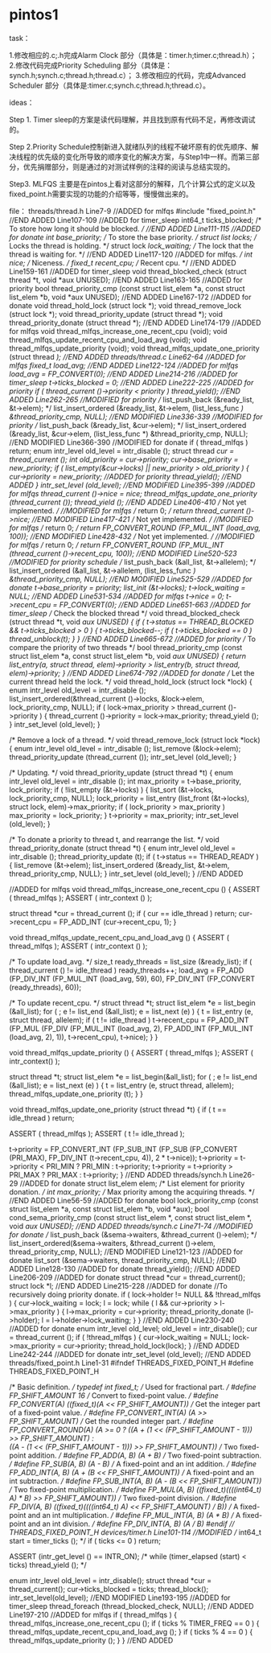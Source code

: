 # pintos1

task：

1.修改相应的.c;.h完成Alarm Clock 部分（具体是：timer.h;timer.c;thread.h）；
2.修改代码完成Priority Scheduling 部分（具体是：synch.h;synch.c;thread.h;thread.c）；
3.修改相应的代码，完成Advanced Scheduler 部分（具体是:timer.c;synch.c;thread.h;thread.c）。

ideas：

Step 1. Timer sleep的方案是读代码理解，并且找到原有代码不足，再修改调试的。

Step 2.Priority Schedule控制新进入就绪队列的线程不破坏原有的优先顺序、解决线程的优先级的变化所导致的顺序变化的解决方案，与Step1中一样。而第三部分，优先捐赠部分，则是通过的对测试样例的注释的阅读与总结实现的。

Step3. MLFQS 主要是在pintos上看对这部分的解释，几个计算公式的定义以及fixed_point.h需要实现的功能的介绍等等，慢慢做出来的。

file：
     								threads/thread.h
Line7-9
//ADDED for mlfqs
#include "fixed_point.h"
//END ADDED
Line107-109
    //ADDED for timer_sleep
    int64_t ticks_blocked;              /* To store how long it should be blocked. */
    //END ADDED
Line111-115
    //ADDED for donate
    int base_priority;                  /* To store the base priority. */
    struct list locks;                  /* Locks the thread is holding. */
    struct lock *lock_waiting;          /* The lock that the thread is waiting for. */
    //END ADDED
Line117-120
    //ADDED for mlfqs. */
    int nice;                           /* Niceness. */
    fixed_t recent_cpu;                 /* Recent cpu. */
    //END ADDED
Line159-161
//ADDED for timer_sleep
void thread_blocked_check (struct thread *t, void *aux UNUSED);
//END ADDED
Line163-165
//ADDED for priority
bool thread_priority_cmp (const struct list_elem *a, const struct list_elem *b, void *aux UNUSED);
//END ADDED
Line167-172
//ADDED for donate
void thread_hold_lock (struct lock *);
void thread_remove_lock (struct lock *);
void thread_priority_update (struct thread *);
void thread_priority_donate (struct thread *);
//END ADDED
Line174-179
//ADDED for mlfqs
void thread_mlfqs_increase_one_recent_cpu (void);
void thread_mlfqs_update_recent_cpu_and_load_avg (void);
void thread_mlfqs_update_priority (void);
void thread_mlfqs_update_one_priority (struct thread *);
//END ADDED
      														threads/thread.c
Line62-64
//ADDED for mlfqs
fixed_t load_avg;
//END ADDED
Line122-124
  //ADDED for mlfqs
  load_avg = FP_CONVERT(0);
  //END ADDED
Line214-216
  //ADDED for timer_sleep
  t->ticks_blocked = 0;
  //END ADDED
Line222-225
  //ADDED for priority
  if ( thread_current ()->priority < priority )
    thread_yield();
  //END ADDED
Line262-265
  //MODIFIED for priority
  /* list_push_back (&ready_list, &t->elem); */
  list_insert_ordered (&ready_list, &t->elem, (list_less_func *) &thread_priority_cmp, NULL);
  //END MODIFIED
Line336-339
    //MODIFIED for priority
    /* list_push_back (&ready_list, &cur->elem); */
    list_insert_ordered (&ready_list, &cur->elem, (list_less_func *) &thread_priority_cmp, NULL);
    //END MODIFIED
Line366-390
  //MODIFIED for donate
  if ( thread_mlfqs )   return;
  enum intr_level old_level = intr_disable ();
  struct thread *cur = thread_current ();
  int old_priority = cur->priority;
  cur->base_priority = new_priority;
  if ( list_empty(&cur->locks) || new_priority > old_priority )
  {
    cur->priority = new_priority;
    //ADDED for priority
    thread_yield();
    //END ADDED
  }
  intr_set_level (old_level);
  //END MODIFIED
Line395-399
  //ADDED for mlfqs
  thread_current ()->nice = nice;
  thread_mlfqs_update_one_priority (thread_current ());
  thread_yield ();
  //END ADDED
Line406-410
  /* Not yet implemented. */
  //MODIFIED for mlfqs
  /* return 0; */
  return thread_current ()->nice;
  //END MODIFIED
Line417-421
  /* Not yet implemented. */
  //MODIFIED for mlfqs
  /* return 0; */
  return FP_CONVERT_ROUND (FP_MUL_INT (load_avg, 100));
  //END MODIFIED
Line428-432
  /* Not yet implemented. */
  //MODIFIED for mlfqs
  /* return 0; */
  return FP_CONVERT_ROUND (FP_MUL_INT (thread_current ()->recent_cpu, 100));
  //END MODIFIED
Line520-523
  //MODIFIED for priority schedule
  /* list_push_back (&all_list, &t->allelem); */
  list_insert_ordered (&all_list, &t->allelem, (list_less_func *) &thread_priority_cmp, NULL);
  //END MODIFIED
Line525-529
  //ADDED for donate
  t->base_priority = priority;
  list_init (&t->locks);
  t->lock_waiting = NULL;
  //END ADDED
Line531-534
  //ADDED for mlfqs
  t->nice = 0;
  t->recent_cpu = FP_CONVERT(0);
  //END ADDED
Line651-663
//ADDED for timer_sleep
/* Check the blocked thread */
void
thread_blocked_check (struct thread *t, void *aux UNUSED)
{
  if ( t->status == THREAD_BLOCKED && t->ticks_blocked > 0 )
  {
    t->ticks_blocked--;
    if ( t->ticks_blocked == 0 )
      thread_unblock(t);
  }
}
//END ADDED
Line665-672
//ADDED for priority
/* To compare the priority of two threads */
bool
thread_priority_cmp (const struct list_elem *a, const struct list_elem *b, void *aux UNUSED)
{
  return list_entry(a, struct thread, elem)->priority > list_entry(b, struct thread, elem)->priority;
}
//END ADDED
Line674-792
//ADDED for donate
/* Let the current thread held the lock. */
void
thread_hold_lock (struct lock *lock)
{
  enum intr_level old_level = intr_disable ();
  list_insert_ordered(&thread_current ()->locks, &lock->elem, lock_priority_cmp, NULL);
  if ( lock->max_priority > thread_current ()->priority )
  {
    thread_current ()->priority = lock->max_priority;
    thread_yield ();
  }
  intr_set_level (old_level);
}

/* Remove a lock of a thread. */
void
thread_remove_lock (struct lock *lock)
{
    enum intr_level old_level = intr_disable ();
    list_remove (&lock->elem);
    thread_priority_update (thread_current ());
    intr_set_level (old_level);
}

/* Updating. */
void
thread_priority_update (struct thread *t)
{
  enum intr_level old_level = intr_disable ();
  int max_priority = t->base_priority, lock_priority;
  if ( !list_empty (&t->locks) )
  {
    list_sort (&t->locks, lock_priority_cmp, NULL);
    lock_priority = list_entry (list_front (&t->locks), struct lock, elem)->max_priority;
    if ( lock_priority > max_priority )
        max_priority = lock_priority;
  }
  t->priority = max_priority;
  intr_set_level (old_level);
}

/* To donate a priority to thread t, and rearrange the list. */
void
thread_priority_donate (struct thread *t)
{
  enum intr_level old_level = intr_disable ();
  thread_priority_update (t);
  if ( t->status == THREAD_READY )
  {
    list_remove (&t->elem);
    list_insert_ordered (&ready_list, &t->elem, thread_priority_cmp, NULL);
  }
  intr_set_level (old_level);
}
//END ADDED

//ADDED for mlfqs
void
thread_mlfqs_increase_one_recent_cpu ()
{
  ASSERT ( thread_mlfqs );
  ASSERT ( intr_context () );

  struct thread *cur = thread_current ();
  if ( cur == idle_thread ) return;
  cur->recent_cpu = FP_ADD_INT (cur->recent_cpu, 1);
}

void
thread_mlfqs_update_recent_cpu_and_load_avg ()
{
  ASSERT ( thread_mlfqs );
  ASSERT ( intr_context () );

  /* To update load_avg. */
  size_t ready_threads = list_size (&ready_list);
  if ( thread_current () != idle_thread )   ready_threads++;
  load_avg = FP_ADD (FP_DIV_INT (FP_MUL_INT (load_avg, 59), 60), FP_DIV_INT (FP_CONVERT (ready_threads), 60));

  /* To update recent_cpu. */
  struct thread *t;
  struct list_elem *e = list_begin (&all_list);
  for ( ; e != list_end (&all_list); e = list_next (e) )
  {
    t = list_entry (e, struct thread, allelem);
    if ( t != idle_thread )
      t->recent_cpu = FP_ADD_INT (FP_MUL (FP_DIV (FP_MUL_INT (load_avg, 2), FP_ADD_INT (FP_MUL_INT (load_avg, 2), 1)), t->recent_cpu), t->nice);
  }
}

void
thread_mlfqs_update_priority ()
{
  ASSERT ( thread_mlfqs );
  ASSERT ( intr_context() );

  struct thread *t;
  struct list_elem *e = list_begin(&all_list);
  for ( ; e != list_end (&all_list); e = list_next (e) )
  {
    t = list_entry (e, struct thread, allelem);
    thread_mlfqs_update_one_priority (t);
  }
}

void
thread_mlfqs_update_one_priority (struct thread *t)
{
  if ( t == idle_thread )   return;

  ASSERT ( thread_mlfqs );
  ASSERT ( t != idle_thread );

  t->priority = FP_CONVERT_INT (FP_SUB_INT (FP_SUB (FP_CONVERT (PRI_MAX), FP_DIV_INT (t->recent_cpu, 4)), 2 * t->nice));
  t->priority = t->priority < PRI_MIN ? PRI_MIN : t->priority;
  t->priority = t->priority > PRI_MAX ? PRI_MAX : t->priority;
}
//END ADDED
      														threads/synch.h
Line26-29
    //ADDED for donate
    struct list_elem elem;      /* List element for priority donation. */
    int max_priority;           /* Max priority among the acquiring threads. */
    //END ADDED
Line56-59
//ADDED for donate
bool lock_priority_cmp (const struct list_elem *a, const struct list_elem *b, void *aux);
bool cond_sema_priority_cmp (const struct list_elem *, const struct list_elem *, void *aux UNUSED);
//END ADDED
      														threads/synch.c
Line71-74
    //MODIFIED for donate
    /* list_push_back (&sema->waiters, &thread_current ()->elem); */
    list_insert_ordered(&sema->waiters, &thread_current ()->elem, thread_priority_cmp, NULL);
    //END MODIFIED
Line121-123
    //ADDED for donate
    list_sort (&sema->waiters, thread_priority_cmp, NULL);
    //END ADDED
Line128-130
  //ADDED for donate
  thread_yield();
  //END ADDED
Line206-209
  //ADDED for donate
  struct thread *cur = thread_current();
  struct lock *l;
  //END ADDED
Line215-228
  //ADDED for donate
  //To recursively doing priority donate.
  if ( lock->holder != NULL && !thread_mlfqs )
  {
    cur->lock_waiting = lock;
    l = lock;
    while ( l && cur->priority > l->max_priority )
    {
      l->max_priority = cur->priority;
      thread_priority_donate (l->holder);
      l = l->holder->lock_waiting;
    }
  }
  //END ADDED
Line230-240
  //ADDED for donate
  enum intr_level old_level;
  old_level = intr_disable();
  cur = thread_current ();
  if ( !thread_mlfqs )
  {
    cur->lock_waiting = NULL;
    lock->max_priority = cur->priority;
    thread_hold_lock(lock);
  }
  //END ADDED
Line242-244
  //ADDED for donate
  intr_set_level (old_level);
  //END ADDED
      													threads/fixed_point.h
Line1-31
#ifndef THREADS_FIXED_POINT_H
#define THREADS_FIXED_POINT_H

/* Basic definition. */
typedef int fixed_t;
/* Used for fractional part. */
#define FP_SHIFT_AMOUNT 16
/* Convert to fixed-point value. */
#define FP_CONVERT(A) ((fixed_t)(A << FP_SHIFT_AMOUNT))
/* Get the integer part of a fixed-point value. */
#define FP_CONVERT_INT(A) (A >> FP_SHIFT_AMOUNT)
/* Get the rounded integer part. */
#define FP_CONVERT_ROUND(A) (A >= 0 ? ((A + (1 << (FP_SHIFT_AMOUNT - 1))) >> FP_SHIFT_AMOUNT) :\
 ((A - (1 << (FP_SHIFT_AMOUNT - 1))) >> FP_SHIFT_AMOUNT))
/* Two fixed-point addition. */
#define FP_ADD(A, B) (A + B)
/* Two fixed-point subtraction. */
#define FP_SUB(A, B) (A - B)
/* A fixed-point and an int addition. */
#define FP_ADD_INT(A, B) (A + (B << FP_SHIFT_AMOUNT))
/* A fixed-point and an int subtraction. */
#define FP_SUB_INT(A, B) (A - (B << FP_SHIFT_AMOUNT))
/* Two fixed-point multiplication. */
#define FP_MUL(A, B) ((fixed_t)((((int64_t) A) * B) >> FP_SHIFT_AMOUNT))
/* Two fixed-point division. */
#define FP_DIV(A, B) ((fixed_t)((((int64_t) A) << FP_SHIFT_AMOUNT) / B))
/* A fixed-point and an int multiplication. */
#define FP_MUL_INT(A, B) (A * B)
/* A fixed-point and an int division. */
#define FP_DIV_INT(A, B) (A / B)
#endif // THREADS_FIXED_POINT_H
      														devices/timer.h
Line101-114
  //MODIFIED 
  /* int64_t start = timer_ticks (); */
  if ( ticks <= 0 ) return;

  ASSERT (intr_get_level () == INTR_ON);
  /* while (timer_elapsed (start) < ticks)
    thread_yield (); */

  enum intr_level old_level = intr_disable();
  struct thread *cur = thread_current();
  cur->ticks_blocked = ticks;
  thread_block();
  intr_set_level(old_level);
  //END MODIFIED
Line193-195
  //ADDED for timer_sleep
  thread_foreach (thread_blocked_check, NULL);
  //END ADDED
Line197-210
  //ADDED for mlfqs
  if ( thread_mlfqs )
  {
    thread_mlfqs_increase_one_recent_cpu ();
    if ( ticks % TIMER_FREQ == 0 )
    {
      thread_mlfqs_update_recent_cpu_and_load_avg ();
    }
    if ( ticks % 4 == 0 )
    {
thread_mlfqs_update_priority ();
    }
  }
  //END ADDED



